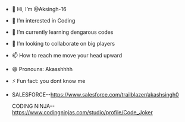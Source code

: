 - 👋 Hi, I’m @Aksingh-16
- 👀 I’m interested in Coding
- 🌱 I’m currently learning dengarous codes
- 💞️ I’m looking to collaborate on big players
- 📫 How to reach me move your head upward 
- 😄 Pronouns: Akasshhhh
- ⚡ Fun fact: you dont know me
- 
  SALESFORCE--https://www.salesforce.com/trailblazer/akashsingh0
  
  CODING NINJA--https://www.codingninjas.com/studio/profile/Code_Joker
<!---
Aksingh-16/Aksingh-16 is a ✨ special ✨ repository because its `README.md` (this file) appears on your GitHub profile.
You can click the Preview link to take a look at your changes.
--->
